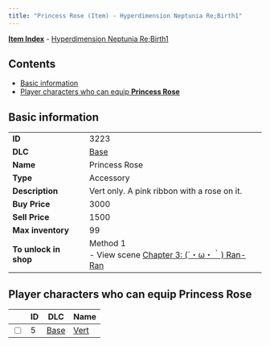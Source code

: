 ```yaml
---
title: "Princess Rose (Item) - Hyperdimension Neptunia Re;Birth1"
---
```


[**Item Index**](/neptunia/rb1/item/index.html) - [Hyperdimension Neptunia Re;Birth1](/neptunia/rb1)

## Contents

- [Basic information](#basic-information)
- [Player characters who can equip **Princess Rose**](#player-characters-who-can-equip-princess-rose)

## Basic information

|   |   |
| -- | -- |
| **ID** | 3223 |
| **DLC** | [Base](/neptunia/rb1/dlc/1-base.html) |
| **Name** | Princess Rose |
| **Type** | Accessory |
| **Description** | Vert only. A pink ribbon with a rose on it. |
| **Buy Price** | 3000 |
| **Sell Price** | 1500 |
| **Max inventory** | 99 |
| **To unlock in shop** | Method 1<br />- View scene [Chapter 3: (´・ω・｀) Ran-Ran](/neptunia/rb1/scene/1-309-chapter-3-ran-ran.html) |

## Player characters who can equip **Princess Rose**

|    | ID | DLC | Name |
| -- | -- | --- | ---- |
| <input type="checkbox" id="rb1-player-1-5" class="trackbox" /> | 5 | [Base](/neptunia/rb1/dlc/1-base.html) | [Vert](/neptunia/rb1/player/1-5-vert.html) |